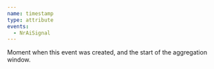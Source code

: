 ```yaml
---
name: timestamp
type: attribute
events:
  - NrAiSignal
---
```


Moment when this event was created, and the start of the aggregation window.